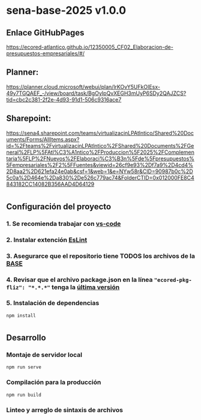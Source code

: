 # **sena-base-2025 v1.0.0**

## **Enlace GitHubPages**
https://ecored-atlantico.github.io/12350005_CF02_Elaboracion-de-presupuestos-empresariales/#/

## Planner:
https://planner.cloud.microsoft/webui/plan/lrKOvY5UFkOIEsx-49y7TGQAEF_-/view/board/task/BgOyIpQvXEGH3mUyP6SDy2QAJZCS?tid=cbc2c381-2f2e-4d93-91d1-506c9316ace7

## Sharepoint:
https://sena4.sharepoint.com/teams/virtualizacinLPAtlntico/Shared%20Documents/Forms/AllItems.aspx?id=%2Fteams%2FvirtualizacinLPAtlntico%2FShared%20Documents%2FGeneral%2FLP%5FAtl%C3%A1ntico%2FProduccion%5F2025%2FComplementaria%5FLP%2FNuevos%2FElaboraci%C3%B3n%5Fde%5Fpresupuestos%5Fempresariales%2F2%5FFuentes&viewid=26cf9e93%2Df7a9%2D4cd4%2D8aa2%2D621efa24e0ab&csf=1&web=1&e=NYw58r&CID=90987b0c%2D5c0a%2D464e%2Da830%2De526c779ac74&FolderCTID=0x012000FE8C4843182CC14082B356AAD4D64129


#

## **Configuración del proyecto**

### 1. Se recomienda trabajar con [vs-code](https://code.visualstudio.com/)

### 2. Instalar extención [EsLint](https://marketplace.visualstudio.com/items?itemName=dbaeumer.vscode-eslint)

### 3. Asegurarce que el repositorio tiene TODOS los archivos de la [BASE](https://github.com/ECORED-SENA/ECORED-BASE-2021)

### 4. Revisar que el archivo package.json en la línea ``"ecored-pkg-fliz": "*.*.*"`` tenga la [última versión](https://www.npmjs.com/package/ecored-pkg-fliz)

### 5. Instalación de dependencias

```
npm install
```
#
## **Desarrollo**

### Montaje de servidor local

```
npm run serve
```

### Compilación para la producción

```
npm run build
```

### Linteo y arreglo de sintaxis de archivos

```
